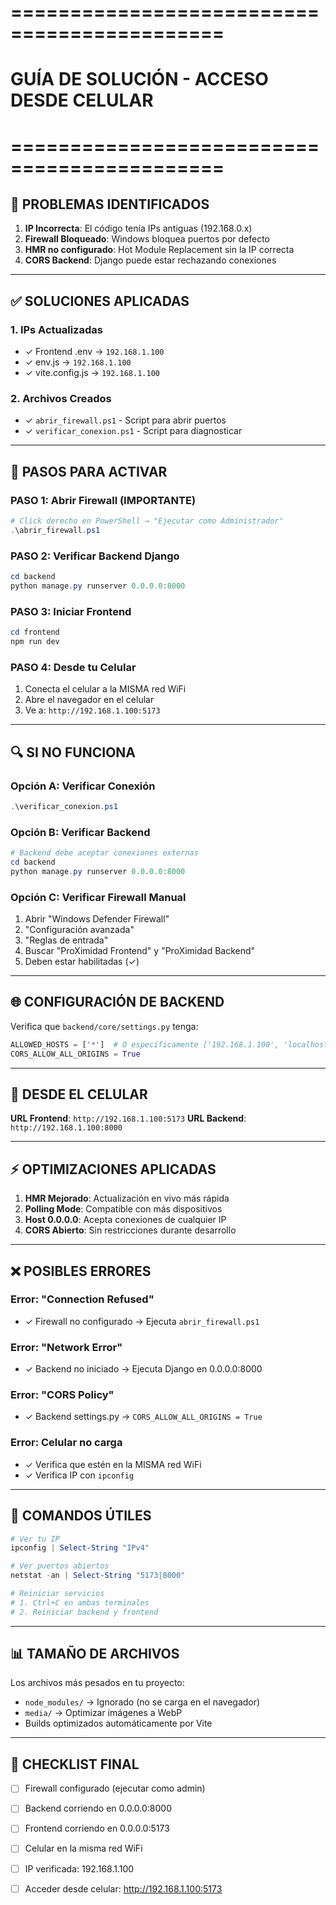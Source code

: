 # ============================================
# GUÍA DE SOLUCIÓN - ACCESO DESDE CELULAR
# ============================================

## 🔴 PROBLEMAS IDENTIFICADOS

1. **IP Incorrecta**: El código tenía IPs antiguas (192.168.0.x)
2. **Firewall Bloqueado**: Windows bloquea puertos por defecto
3. **HMR no configurado**: Hot Module Replacement sin la IP correcta
4. **CORS Backend**: Django puede estar rechazando conexiones

---

## ✅ SOLUCIONES APLICADAS

### 1. **IPs Actualizadas**
   - ✓ Frontend .env → `192.168.1.100`
   - ✓ env.js → `192.168.1.100`
   - ✓ vite.config.js → `192.168.1.100`

### 2. **Archivos Creados**
   - ✓ `abrir_firewall.ps1` - Script para abrir puertos
   - ✓ `verificar_conexion.ps1` - Script para diagnosticar

---

## 🚀 PASOS PARA ACTIVAR

### **PASO 1: Abrir Firewall (IMPORTANTE)**
```powershell
# Click derecho en PowerShell → "Ejecutar como Administrador"
.\abrir_firewall.ps1
```

### **PASO 2: Verificar Backend Django**
```powershell
cd backend
python manage.py runserver 0.0.0.0:8000
```

### **PASO 3: Iniciar Frontend**
```powershell
cd frontend
npm run dev
```

### **PASO 4: Desde tu Celular**
1. Conecta el celular a la MISMA red WiFi
2. Abre el navegador en el celular
3. Ve a: `http://192.168.1.100:5173`

---

## 🔍 SI NO FUNCIONA

### **Opción A: Verificar Conexión**
```powershell
.\verificar_conexion.ps1
```

### **Opción B: Verificar Backend**
```powershell
# Backend debe aceptar conexiones externas
cd backend
python manage.py runserver 0.0.0.0:8000
```

### **Opción C: Verificar Firewall Manual**
1. Abrir "Windows Defender Firewall"
2. "Configuración avanzada"
3. "Reglas de entrada"
4. Buscar "ProXimidad Frontend" y "ProXimidad Backend"
5. Deben estar habilitadas (✓)

---

## 🌐 CONFIGURACIÓN DE BACKEND

Verifica que `backend/core/settings.py` tenga:

```python
ALLOWED_HOSTS = ['*']  # O específicamente ['192.168.1.100', 'localhost']
CORS_ALLOW_ALL_ORIGINS = True
```

---

## 📱 DESDE EL CELULAR

**URL Frontend**: `http://192.168.1.100:5173`
**URL Backend**: `http://192.168.1.100:8000`

---

## ⚡ OPTIMIZACIONES APLICADAS

1. **HMR Mejorado**: Actualización en vivo más rápida
2. **Polling Mode**: Compatible con más dispositivos
3. **Host 0.0.0.0**: Acepta conexiones de cualquier IP
4. **CORS Abierto**: Sin restricciones durante desarrollo

---

## ❌ POSIBLES ERRORES

### Error: "Connection Refused"
- ✓ Firewall no configurado → Ejecuta `abrir_firewall.ps1`

### Error: "Network Error" 
- ✓ Backend no iniciado → Ejecuta Django en 0.0.0.0:8000

### Error: "CORS Policy"
- ✓ Backend settings.py → `CORS_ALLOW_ALL_ORIGINS = True`

### Error: Celular no carga
- ✓ Verifica que estén en la MISMA red WiFi
- ✓ Verifica IP con `ipconfig`

---

## 🔧 COMANDOS ÚTILES

```powershell
# Ver tu IP
ipconfig | Select-String "IPv4"

# Ver puertos abiertos
netstat -an | Select-String "5173|8000"

# Reiniciar servicios
# 1. Ctrl+C en ambas terminales
# 2. Reiniciar backend y frontend
```

---

## 📊 TAMAÑO DE ARCHIVOS

Los archivos más pesados en tu proyecto:
- `node_modules/` → Ignorado (no se carga en el navegador)
- `media/` → Optimizar imágenes a WebP
- Builds optimizados automáticamente por Vite

---

## 🎯 CHECKLIST FINAL

- [ ] Firewall configurado (ejecutar como admin)
- [ ] Backend corriendo en 0.0.0.0:8000
- [ ] Frontend corriendo en 0.0.0.0:5173
- [ ] Celular en la misma red WiFi
- [ ] IP verificada: 192.168.1.100
- [ ] Acceder desde celular: http://192.168.1.100:5173

